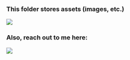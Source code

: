 ### This folder stores assets (images, etc.)

<img  src="https://cr-skills-chart-widget.azurewebsites.net/api/api?username=aviralrabbit1"  width="auto"></img>

### Also, reach out to me here: 

<a  href="https://api.whatsapp.com/send?phone=+918318055410"  alt="Connect on Whatsapp">  <img  src="https://img.shields.io/badge/WHATSAPP-%2325D366.svg?&style=for-the-badge&logo=whatsapp&logoColor=white"  />  </a>
